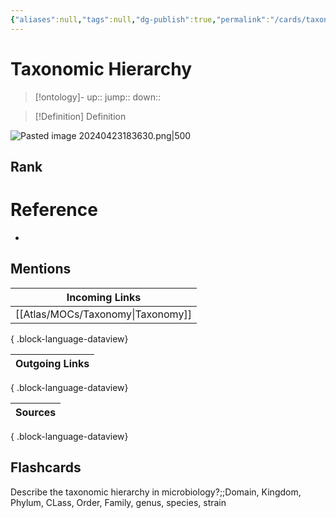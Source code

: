 ```yaml
---
{"aliases":null,"tags":null,"dg-publish":true,"permalink":"/cards/taxonomic-hierarchy/","dgPassFrontmatter":true}
---
```


# Taxonomic Hierarchy

> [!ontology]-
> up:: 
> jump:: 
> down:: 

> [!Definition] Definition
> 

![Pasted image 20240423183630.png|500](/img/user/Extras/Images/Pasted%20image%2020240423183630.png)

## Rank

# Reference
- 

## Mentions
| Incoming Links                       |
| ------------------------------------ |
| [[Atlas/MOCs/Taxonomy\|Taxonomy]] |

{ .block-language-dataview}

| Outgoing Links |
| -------------- |

{ .block-language-dataview}

| Sources |
| ------- |

{ .block-language-dataview}

## Flashcards 

Describe the taxonomic hierarchy in microbiology?;;Domain, Kingdom, Phylum, CLass, Order, Family, genus, species, strain